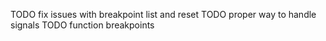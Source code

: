 TODO fix issues with breakpoint list and reset
TODO proper way to handle signals
TODO function breakpoints
